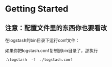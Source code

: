 # Getting Started

## 注意：配置文件里的东西你也要看改

在logstash的bin目录下运行conf文件：

如果你把logstash.conf复制到bin目录了，那执行

`.\logstash  -f  ./logstash.conf`

